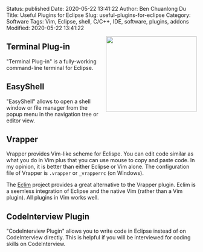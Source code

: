 Status: published
Date: 2020-05-22 13:41:22
Author: Ben Chuanlong Du
Title: Useful Plugins for Eclipse
Slug: useful-plugins-for-eclipse
Category: Software
Tags: Vim, Eclipse, shell, C/C++, IDE, software, plugins, addons
Modified: 2020-05-22 13:41:22

<img src="http://dclong.github.io/media/eclipse/cdt.png" height="200" width="240" align="right"/>

## Terminal Plug-in

"Terminal Plug-in" is a fully-working command-line terminal for Eclipse.

## EasyShell

"EasyShell" allows to open a shell window or file manager from the popup menu 
in the navigation tree or editor view.

## Vrapper

Vrapper provides Vim-like scheme for Eclispe.
You can edit code similar as what you do in Vim 
plus that you can use mouse to copy and paste code. 
In my opinion, 
it is better than either Eclipse or Vim alone. 
The configuration file of Vrapper is `.vrapper` or `_vrapperrc` (on Windows).

The [Eclim](http://eclim.org/) project provides a great alternative to the Vrapper plugin. 
Eclim is a seemless integration of Eclipse and the native Vim (rather than a Vim plugin). 
All plugins in Vim works well. 

## CodeInterview Plugin 

"CodeInterview Plugin" allows you to write code in Eclipse instead of on CodeInterview directly. 
This is helpful if you will be interviewed for coding skills on CodeInterview.



